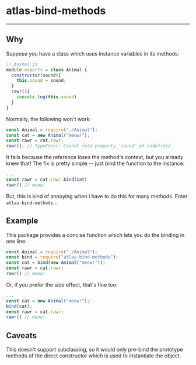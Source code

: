 # atlas-bind-methods
---

## Why

Suppose you have a class which uses instance variables in its methods:

```javascript
// Animal.js
module.exports = class Animal {
  constructor(sound){
    this.sound = sound;
  }
  rawr(){
    console.log(this.sound)
  }
}
```

Normally, the following won't work:

```javascript
const Animal = require("./Animal");
const cat = new Animal("meow!");
const rawr = cat.rawr;
rawr(); // TypeError: Cannot read property 'sound' of undefined
```

It fails because the reference loses the method's context, but you already knew that! The fix is pretty simple -- just bind the function to the instance:

```javascript
...
const rawr = cat.rawr.bind(cat)
rawr() // meow!
```

But, this is kind of annoying when I have to do this for many methods. Enter `atlas-bind-methods`...

## Example

This package provides a concise function which lets you do the binding in one line:

```javascript
const Animal = require("./Animal");
const bind = require("atlas-bind-methods");
const cat = bind(new Animal("meow!"));
const rawr = cat.rawr;
rawr() // meow!
```

Or, if you prefer the side effect, that's fine too:

```javascript
...
const cat = new Animal("meow!");
bind(cat);
const rawr = cat.rawr;
rawr() // meow!
```

## Caveats

This doesn't support subclassing, so it would only pre-bind the prototype methods of the direct constructor which is used to instantiate the object.
